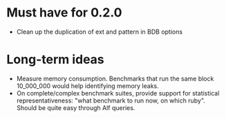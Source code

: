 # Must have for 0.2.0

* Clean up the duplication of ext and pattern in BDB options

# Long-term ideas

* Measure memory consumption. Benchmarks that run the same block 10_000_000 would
  help identifying memory leaks.
* On complete/complex benchmark suites, provide support for statistical
  representativeness: "what benchmark to run now, on which ruby". Should be quite
  easy through Alf queries.
